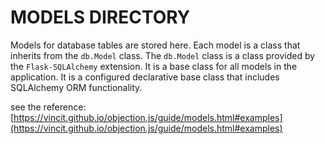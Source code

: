 # MODELS DIRECTORY

Models for database tables are stored here. Each model is a class that inherits from the `db.Model` class. The `db.Model` class is a class provided by the `Flask-SQLAlchemy` extension. It is a base class for all models in the application. It is a configured declarative base class that includes SQLAlchemy ORM functionality.

see the reference: [https://vincit.github.io/objection.js/guide/models.html#examples](https://vincit.github.io/objection.js/guide/models.html#examples)
